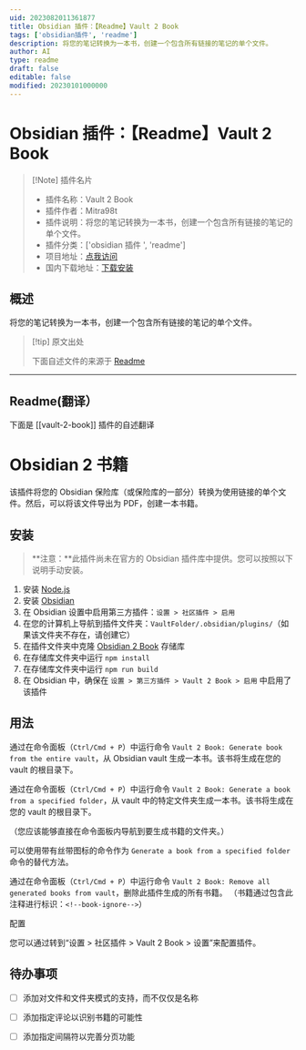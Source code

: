 ```yaml
---
uid: 2023082011361877
title: Obsidian 插件：【Readme】Vault 2 Book
tags: ['obsidian插件', 'readme']
description: 将您的笔记转换为一本书，创建一个包含所有链接的笔记的单个文件。
author: AI
type: readme
draft: false
editable: false
modified: 20230101000000
---
```


# Obsidian 插件：【Readme】Vault 2 Book

> [!Note] 插件名片
> - 插件名称：Vault 2 Book
> - 插件作者：Mitra98t
> - 插件说明：将您的笔记转换为一本书，创建一个包含所有链接的笔记的单个文件。
> - 插件分类：['obsidian 插件 ', 'readme']
> - 项目地址：[点我访问](https://github.com/Mitra98t/vault2book-plugin)
> - 国内下载地址：[下载安装](https://pkmer.cn/products/plugin/pluginMarket/?vault-2-book)

## 概述

将您的笔记转换为一本书，创建一个包含所有链接的笔记的单个文件。

> [!tip] 原文出处
>
>下面自述文件的来源于 [Readme](https://ghproxy.net/https://raw.githubusercontent.com/Mitra98t/vault2book-plugin/master/README.md)
>

---

## Readme(翻译）

下面是 [[vault-2-book]] 插件的自述翻译

# Obsidian 2 书籍

该插件将您的 Obsidian 保险库（或保险库的一部分）转换为使用链接的单个文件。然后，可以将该文件导出为 PDF，创建一本书籍。

## 安装

> **注意：**此插件尚未在官方的 Obsidian 插件库中提供。您可以按照以下说明手动安装。

1. 安装 [Node.js](https://nodejs.org/en/download/)
2. 安装 [Obsidian](https://obsidian.md/)
3. 在 Obsidian 设置中启用第三方插件：`设置 > 社区插件 > 启用`
4. 在您的计算机上导航到插件文件夹：`VaultFolder/.obsidian/plugins/`（如果该文件夹不存在，请创建它）
5. 在插件文件夹中克隆 [Obsidian 2 Book](https://github.com/Mitra98t/obsidian2book-plugin) 存储库
6. 在存储库文件夹中运行 `npm install`
7. 在存储库文件夹中运行 `npm run build`
8. 在 Obsidian 中，确保在 `设置 > 第三方插件 > Vault 2 Book > 启用` 中启用了该插件

## 用法

通过在命令面板（`Ctrl/Cmd + P`）中运行命令 `Vault 2 Book: Generate book from the entire vault`，从 Obsidian vault 生成一本书。该书将生成在您的 vault 的根目录下。

通过在命令面板（`Ctrl/Cmd + P`）中运行命令 `Vault 2 Book: Generate a book from a specified folder`，从 vault 中的特定文件夹生成一本书。该书将生成在您的 vault 的根目录下。

（您应该能够直接在命令面板内导航到要生成书籍的文件夹。）

可以使用带有丝带图标的命令作为 `Generate a book from a specified folder` 命令的替代方法。

通过在命令面板（`Ctrl/Cmd + P`）中运行命令 `Vault 2 Book: Remove all generated books from vault`，删除此插件生成的所有书籍。 （书籍通过包含此注释进行标识：`<!--book-ignore-->`）

配置

您可以通过转到“设置 > 社区插件 > Vault 2 Book > 设置”来配置插件。

## 待办事项

- [ ] 添加对文件和文件夹模式的支持，而不仅仅是名称
- [ ] 添加指定评论以识别书籍的可能性
- [ ] 添加指定间隔符以完善分页功能



